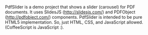 PdfSlider is a demo project that shows a slider (carousel) for PDF documents.
It uses SlidesJS (http://slidesjs.com/) and PDFObject (http://pdfobject.com/) components.
PdfSlider is intended to be pure HTML5 implementation. So, just HTML, CSS, and JavaScript allowed. (CoffeeScript is JavaScript :).

